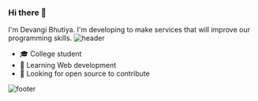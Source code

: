 

### Hi there 👋
I'm Devangi Bhutiya. I'm developing to make services that will improve our programming skills.
![header](https://capsule-render.vercel.app/api?type=rect&color=gradient&height=1)

- :mortar_board: College student
- 🌱 Learning Web development
- 🤔 Looking for open source to contribute

![footer](https://capsule-render.vercel.app/api?type=wave&height=150&section=footer)
